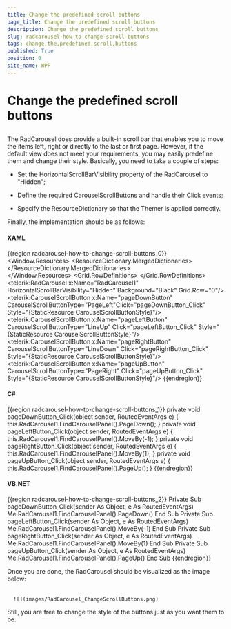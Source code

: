 ```yaml
---
title: Change the predefined scroll buttons
page_title: Change the predefined scroll buttons
description: Change the predefined scroll buttons
slug: radcarousel-how-to-change-scroll-buttons
tags: change,the,predefined,scroll,buttons
published: True
position: 0
site_name: WPF
---
```


# Change the predefined scroll buttons



## 

The RadCarousel does provide a built-in scroll bar that enables you to move the items left, right or directly to the last or first page. However, if the default view does not meet your requirements, you may easily predefine them and change their style. Basically, you need to take a couple of steps:

* Set the HorizontalScrollBarVisibility property of the RadCarousel to "Hidden";

* Define the required CarouselScrollButtons and handle their Click events;

* Specify the ResourceDictionary so that the Themer is applied correctly.

Finally, the implementation should be as follows:

#### __XAML__

{{region radcarousel-how-to-change-scroll-buttons_0}}
	<Window.Resources>
	 <ResourceDictionary>
	  <ResourceDictionary.MergedDictionaries>
	   <ResourceDictionary Source="/Telerik.Windows.Controls.Navigation;component/Themes/GenericOfficeBlack.xaml"/>
	  </ResourceDictionary.MergedDictionaries>   
	 </ResourceDictionary>
	</Window.Resources>
	<Grid Background="Black">
	 <Grid.RowDefinitions>
	  <RowDefinition />
	  <RowDefinition Height="30"/>
	 </Grid.RowDefinitions>
	 <telerik:RadCarousel x:Name="RadCarousel1" HorizontalScrollBarVisibility="Hidden" Background="Black"
	    Grid.Row="0"/>
	   <StackPanel Grid.Row="1" Orientation="Horizontal" HorizontalAlignment="Center">
	  <telerik:CarouselScrollButton x:Name="pageDownButton"  CarouselScrollButtonType="PageLeft"Click="pageDownButton_Click"  Style="{StaticResource CarouselScrollButtonStyle}"/>
	  <telerik:CarouselScrollButton x:Name="pageLeftButton" CarouselScrollButtonType="LineUp"
	            Click="pageLeftButton_Click"  Style="{StaticResource CarouselScrollButtonStyle}"/>
	  <telerik:CarouselScrollButton x:Name="pageRightButton" CarouselScrollButtonType="LineDown" 
	            Click="pageRightButton_Click"  Style="{StaticResource CarouselScrollButtonStyle}"/>
	         <telerik:CarouselScrollButton x:Name="pageUpButton" CarouselScrollButtonType="PageRight" 
	            Click="pageUpButton_Click"  Style="{StaticResource CarouselScrollButtonStyle}"/>
	 </StackPanel>
	</Grid>
	{{endregion}}



#### __C#__

{{region radcarousel-how-to-change-scroll-buttons_1}}
	private void pageDownButton_Click(object sender, RoutedEventArgs e)
	 {
	  this.RadCarousel1.FindCarouselPanel().PageDown();
	 }
	private void pageLeftButton_Click(object sender, RoutedEventArgs e)
	 {
	  this.RadCarousel1.FindCarouselPanel().MoveBy(-1);
	 }
	private void pageRightButton_Click(object sender, RoutedEventArgs e)
	 {
	  this.RadCarousel1.FindCarouselPanel().MoveBy(1);
	 }
	private void pageUpButton_Click(object sender, RoutedEventArgs e)
	 {
	  this.RadCarousel1.FindCarouselPanel().PageUp();
	 }
	{{endregion}}



#### __VB.NET__

{{region radcarousel-how-to-change-scroll-buttons_2}}
	Private Sub pageDownButton_Click(sender As Object, e As RoutedEventArgs)
	 Me.RadCarousel1.FindCarouselPanel().PageDown()
	End Sub
	Private Sub pageLeftButton_Click(sender As Object, e As RoutedEventArgs)
	 Me.RadCarousel1.FindCarouselPanel().MoveBy(-1)
	End Sub
	Private Sub pageRightButton_Click(sender As Object, e As RoutedEventArgs)
	 Me.RadCarousel1.FindCarouselPanel().MoveBy(1)
	End Sub
	Private Sub pageUpButton_Click(sender As Object, e As RoutedEventArgs)
	 Me.RadCarousel1.FindCarouselPanel().PageUp()
	End Sub
	{{endregion}}



Once you are done, the RadCarousel should be visualized as the image below:




         
      ![](images/RadCarousel_ChangeScrollButtons.png)

Still, you are free to change the style of the buttons just as you want them to be. 


